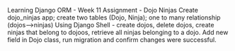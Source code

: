 Learning Django ORM - Week 11 Assignment - Dojo Ninjas
Create dojo_ninjas app; create two tables (Dojo, Ninja); one to many relationship (dojos-->ninjas)
Using Django Shell - create dojos, delete dojos, create ninjas that belong to dojoos, retrieve all ninjas belonging to a dojo.
Add new field in Dojo class, run migration and confirm changes were successful.